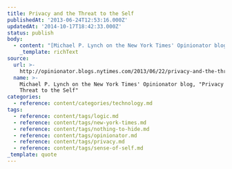 ```yaml
---
title: Privacy and the Threat to the Self
publishedAt: '2013-06-24T12:53:16.000Z'
updatedAt: '2014-10-17T18:42:33.000Z'
status: publish
body:
  - content: "[Michael P. Lynch on the New York Times' Opinionator blog, \"Privacy and the Threat to the Self\"](http://opinionator.blogs.nytimes.com/2013/06/22/privacy-and-the-threat-to-the-self/?_r=2):\n\n<ExtendedQuote>\n  To get a sense of what I mean, imagine that I could telepathically read all your conscious and unconscious thoughts and feelings \x97 I could know about them in as much detail as you know about them yourself \x97 and further, that you could not, in any way, control my access. You don\x92t, in other words, share your thoughts with me; I take them. The power I would have over you would of course be immense. Not only could you not hide from me, I would know instantly a great amount about how the outside world affects you, what scares you, what makes you act in the ways you do. And that means I could not only know what you think, I could to a large extent control what you do.\n</ExtendedQuote>\n\nSomewhat related to my previous post on [\"nothing to hide\" as a failure of logic](https://jamesdigioia.com/where-nothing-to-hide-fails-as-logic/ \"where \x93nothing to hide\x94 fails as logic\"), there is also the fascinating idea that as we lose our privacy, we lose ourselves. There are some references to torture and detainment camps, and the basic idea is you are less human when your every thought is exposed, and for those who know, you become an easily manipulated object. Fascinating essay.\n"
    _template: richText
source:
  url: >-
    http://opinionator.blogs.nytimes.com/2013/06/22/privacy-and-the-threat-to-the-self/?_r=2
  name: >-
    Michael P. Lynch on the New York Times' Opinionator blog, "Privacy and the
    Threat to the Self"
categories:
  - reference: content/categories/technology.md
tags:
  - reference: content/tags/logic.md
  - reference: content/tags/new-york-times.md
  - reference: content/tags/nothing-to-hide.md
  - reference: content/tags/opinionator.md
  - reference: content/tags/privacy.md
  - reference: content/tags/sense-of-self.md
_template: quote
---
```



